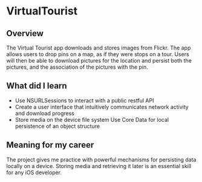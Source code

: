 # VirtualTourist

## Overview
The Virtual Tourist app downloads and stores images from Flickr. The app allows users to drop pins on a map, as if they were stops on a tour. Users will then be able to download pictures for the location and persist both the pictures, and the association of the pictures with the pin.

## What did I learn
* Use NSURLSessions to interact with a public restful API
* Create a user interface that intuitively communicates network activity and download progress
* Store media on the device file system Use Core Data for local persistence of an object structure

## Meaning for my career
The project gives me practice with powerful mechanisms for persisting data locally on a device. Storing media and retrieving it later is an essential skill for any iOS developer.

